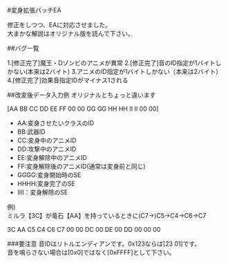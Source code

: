 #変身拡張パッチEA

修正をしつつ、EAに対応させました。  
大まかな解説はオリジナル版を読んで下さい。

##バグ一覧

1.[修正完了]魔王・Dゾンビのアニメが異常
2.[修正完了]音のID指定が1バイトしかない(本来は2バイト)
3.アニメのID指定が1バイトしかない（本来は2バイト）
4.[修正完了]効果音指定IDがマイナス1される


##改変後データ入力例
オリジナルとちょっと違います

[AA BB CC DD EE FF 00 00 GG GG HH HH II II 00 00]

* AA:変身させたいクラスのID
* BB:武器ID
 * CC:変身中のアニメID
 * DD:攻撃中のアニメID
 * EE:変身解除中のアニメID
 * FF:変身解除後のアニメID(通常は変身前と同じ)
  * GGGG:変身開始時のSE
  * HHHH:変身完了のSE
  * IIII：変身解除のSE

例)  
ミルラ【3C】が竜石【AA】を持っているときに(C7→)C5→C4→C6→C7

3C AA C5 C4 C6 C7 00 00 DC 00 DE 00 DD 00 00 00

###要注意
音IDはリトルエンディアンです。0x123ならば[23 01]です。  
音を鳴らさない場合は[0x0]ではなく[0xFFFF]として下さい。
